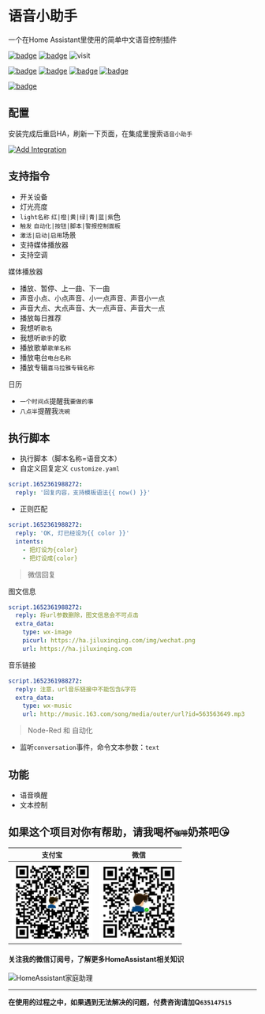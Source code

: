# 语音小助手

一个在Home Assistant里使用的简单中文语音控制插件

[![badge](https://img.shields.io/badge/Home-Assistant-%23049cdb)](https://www.home-assistant.io/)
[![badge](https://img.shields.io/badge/HACS-Custom-41BDF5.svg)](https://github.com/hacs/integration)
![visit](https://visitor-badge.laobi.icu/badge?page_id=shaonianzhentan.conversation&left_text=visit)

[![badge](https://img.shields.io/badge/Conversation-语音小助手-049cdb?logo=homeassistant&style=for-the-badge)](https://github.com/shaonianzhentan/conversation)
[![badge](https://img.shields.io/badge/Windows-家庭助理-blue?logo=windows&style=for-the-badge)](https://www.microsoft.com/zh-cn/store/productId/9n2jp5z9rxx2)
[![badge](https://img.shields.io/badge/wechat-微信控制-6cae6a?logo=wechat&style=for-the-badge)](https://github.com/shaonianzhentan/ha_wechat)
[![badge](https://img.shields.io/badge/android-家庭助理-purple?logo=android&style=for-the-badge)](https://github.com/shaonianzhentan/ha_app)


[![badge](https://img.shields.io/badge/QQ交流群-61417349-76beff?logo=tencentqq&style=for-the-badge)](https://qm.qq.com/cgi-bin/qm/qr?k=aoYbEJzQ8MiieLhvQfhE_Ck1vLENuErf&jump_from=webapi&authKey=FT+TXsLXVNUtYY9G0q82vrBTxVT8axAg2C/tP9U1x9JioabEAbzVB7sPVGy/nIHN)

## 配置

安装完成后重启HA，刷新一下页面，在集成里搜索`语音小助手`

[![Add Integration](https://my.home-assistant.io/badges/config_flow_start.svg)](https://my.home-assistant.io/redirect/config_flow_start?domain=conversation_assistant)


## 支持指令
- 开关设备
- 灯光亮度
- `light名称` `红|橙|黄|绿|青|蓝|紫`色
- `触发` `自动化|按钮|脚本|警报控制面板`
- `激活|启动|启用`场景
- 支持媒体播放器
- 支持空调

媒体播放器

- 播放、暂停、上一曲、下一曲
- 声音小点、小点声音、小一点声音、声音小一点
- 声音大点、大点声音、大一点声音、声音大一点
- 播放每日推荐
- 我想听`歌名`
- 我想听`歌手`的歌
- 播放歌单`歌单名称`
- 播放电台`电台名称`
- 播放专辑`喜马拉雅专辑名称`

日历

- `一个时间点`提醒我`要做的事`
- `八点半`提醒我`洗碗`

## 执行脚本
- 执行脚本（脚本名称=语音文本）
- 自定义回复定义 `customize.yaml`
```yaml
script.1652361988272:
  reply: '回复内容，支持模板语法{{ now() }}'
```
- 正则匹配
```yaml
script.1652361988272:
  reply: 'OK, 灯已经设为{{ color }}'
  intents:
    - 把灯设为{color}
    - 把灯设成{color}
```

> 微信回复

图文信息
```yaml
script.1652361988272:
  reply: 将url参数删除，图文信息会不可点击
  extra_data:
    type: wx-image
    picurl: https://ha.jiluxinqing.com/img/wechat.png
    url: https://ha.jiluxinqing.com
```

音乐链接
```yaml
script.1652361988272:
  reply: 注意，url音乐链接中不能包含&字符
  extra_data:
    type: wx-music
    url: http://music.163.com/song/media/outer/url?id=563563649.mp3
```

> Node-Red 和 自动化
- 监听`conversation`事件，命令文本参数：`text`

## 功能

- 语音唤醒
- 文本控制

## 如果这个项目对你有帮助，请我喝杯<del style="font-size: 14px;">咖啡</del>奶茶吧😘
|支付宝|微信|
|---|---|
<img src="https://github.com/shaonianzhentan/image/raw/main/ha_wechat/pay_alipay.png" align="left" height="160" alt="支付宝" title="支付宝">  |  <img src="https://github.com/shaonianzhentan/image/raw/main/ha_wechat/pay_wechat.png" align="left" height="160" alt="微信支付" title="微信">

#### 关注我的微信订阅号，了解更多HomeAssistant相关知识
<img src="https://ha.jiluxinqing.com/img/wechat-channel.png" height="160" alt="HomeAssistant家庭助理" title="HomeAssistant家庭助理"> 

---
**在使用的过程之中，如果遇到无法解决的问题，付费咨询请加Q`635147515`**